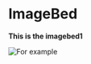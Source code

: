 # ImageBed
**This is the imagebed1**

![For example](https://github.com/north151/ImageBed1/blob/main/image_Linux/backiee-208791-landscape.jpg)



